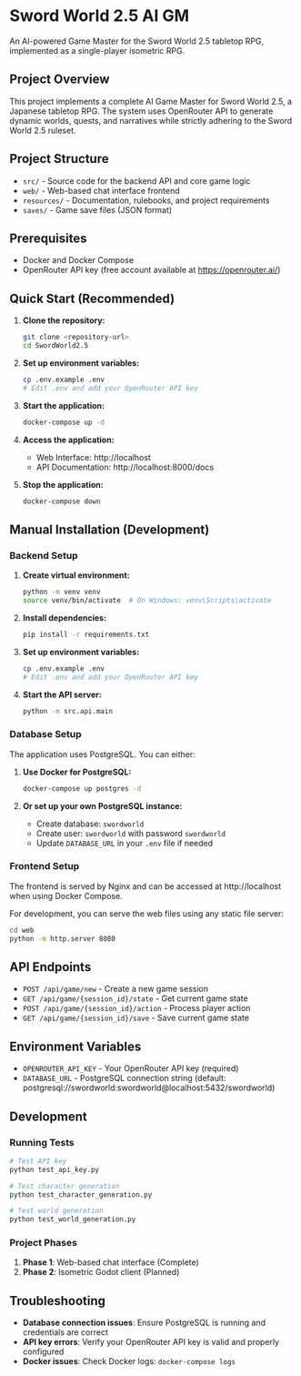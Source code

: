 # Sword World 2.5 AI GM

An AI-powered Game Master for the Sword World 2.5 tabletop RPG, implemented as a single-player isometric RPG.

## Project Overview

This project implements a complete AI Game Master for Sword World 2.5, a Japanese tabletop RPG. The system uses OpenRouter API to generate dynamic worlds, quests, and narratives while strictly adhering to the Sword World 2.5 ruleset.

## Project Structure
- `src/` - Source code for the backend API and core game logic
- `web/` - Web-based chat interface frontend
- `resources/` - Documentation, rulebooks, and project requirements
- `saves/` - Game save files (JSON format)

## Prerequisites

- Docker and Docker Compose
- OpenRouter API key (free account available at https://openrouter.ai/)

## Quick Start (Recommended)

1. **Clone the repository:**
   ```bash
   git clone <repository-url>
   cd SwordWorld2.5
   ```

2. **Set up environment variables:**
   ```bash
   cp .env.example .env
   # Edit .env and add your OpenRouter API key
   ```

3. **Start the application:**
   ```bash
   docker-compose up -d
   ```

4. **Access the application:**
   - Web Interface: http://localhost
   - API Documentation: http://localhost:8000/docs

5. **Stop the application:**
   ```bash
   docker-compose down
   ```

## Manual Installation (Development)

### Backend Setup

1. **Create virtual environment:**
   ```bash
   python -m venv venv
   source venv/bin/activate  # On Windows: venv\Scripts\activate
   ```

2. **Install dependencies:**
   ```bash
   pip install -r requirements.txt
   ```

3. **Set up environment variables:**
   ```bash
   cp .env.example .env
   # Edit .env and add your OpenRouter API key
   ```

4. **Start the API server:**
   ```bash
   python -m src.api.main
   ```

### Database Setup

The application uses PostgreSQL. You can either:

1. **Use Docker for PostgreSQL:**
   ```bash
   docker-compose up postgres -d
   ```

2. **Or set up your own PostgreSQL instance:**
   - Create database: `swordworld`
   - Create user: `swordworld` with password `swordworld`
   - Update `DATABASE_URL` in your `.env` file if needed

### Frontend Setup

The frontend is served by Nginx and can be accessed at http://localhost when using Docker Compose.

For development, you can serve the web files using any static file server:
```bash
cd web
python -m http.server 8080
```

## API Endpoints

- `POST /api/game/new` - Create a new game session
- `GET /api/game/{session_id}/state` - Get current game state
- `POST /api/game/{session_id}/action` - Process player action
- `GET /api/game/{session_id}/save` - Save current game state

## Environment Variables

- `OPENROUTER_API_KEY` - Your OpenRouter API key (required)
- `DATABASE_URL` - PostgreSQL connection string (default: postgresql://swordworld:swordworld@localhost:5432/swordworld)

## Development

### Running Tests

```bash
# Test API key
python test_api_key.py

# Test character generation
python test_character_generation.py

# Test world generation
python test_world_generation.py
```

### Project Phases

1. **Phase 1**: Web-based chat interface (Complete)
2. **Phase 2**: Isometric Godot client (Planned)

## Troubleshooting

- **Database connection issues**: Ensure PostgreSQL is running and credentials are correct
- **API key errors**: Verify your OpenRouter API key is valid and properly configured
- **Docker issues**: Check Docker logs: `docker-compose logs`
